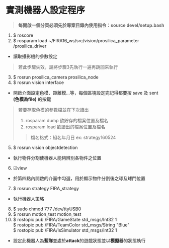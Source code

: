 # 實測機器人設定程序
> <b>每開啟一個分頁必須先於專案目錄內使用指令：source devel/setup.bash</b>

1. $ roscore
2. $ rosparam load ~/FIRA16_ws/src/vision/prosilica_parameter /prosilica_driver
  * 讀取攝影機的參數設定
  
  > 若此步驟失效，請將步驟3先執行一遍再跳回來執行
3. $ rosrun prosilica_camera prosilica_node
4. $ rosrun vision interface
  * 開啟介面設定色模、距離模...等，每個區塊設定完記得都要按 save 及 sent <b>(色模為file)</b> 的按鍵

> 若要存取色模的參數檔並在下次讀出<br>
> 1. rosparam dump 欲貯存的檔案位置及檔名<br>
> 2. rosparam load 欲讀出的檔案位置及檔名<br>
>> 檔名格式：組名年月日 ex: strategy160524

5. $ rosrun vision objectdetection
  * 執行物件分割使機器人能夠辨別各物件之位置
6. ☑view
  * 於第四點內開啟的介面中勾選，用於顯示物件分割後之球及球門位置
7. $ rosrun strategy FIRA_strategy
  * 執行機器人策略
8. $ sudo chmod 777 /dev/ttyUSB0
9. $ rosrun motion_test motion_test
10. $ rostopic pub /FIRA/GameState std_msgs/Int32 1<br>
    $ rostopic pub /FIRA/TeamColor std_msgs/String "Blue"<br>
    $ rostopic pub /FIRA/IsSimulator std_msgs/Int32 1
  * 設定此機器人為<b>藍隊</b>並處於<b>attack</b>的遊戲狀態並以<b>模擬器</b>的狀態執行
